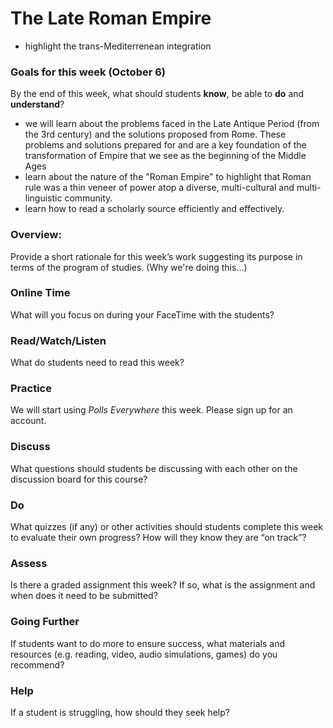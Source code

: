 # The Late Roman Empire

* highlight the trans-Mediterrenean integration

### Goals for this week \(October 6\)

By the end of this week, what should students **know**, be able to **do** and **understand**?

* we will learn about the problems faced in the Late Antique Period \(from the 3rd century\) and the solutions proposed from Rome. These problems and solutions prepared for and are a key foundation of the transformation of Empire that we see as the beginning of the Middle Ages
* learn about the nature of the "Roman Empire" to highlight that Roman rule was a thin veneer of power atop a diverse, multi-cultural and multi-linguistic community. 
* learn how to read a scholarly source efficiently and effectively. 

### Overview:

Provide a short rationale for this week’s work suggesting its purpose in terms of the program of studies. \(Why we're doing this...\)

### **Online Time**

What will you focus on during your FaceTime with the students?

### Read/Watch/Listen

What do students need to read this week?

### Practice

We will start using _Polls Everywhere_ this week. Please sign up for an account. 

### **Discuss**

What questions should students be discussing with each other on the discussion board for this course?

### **Do**

What quizzes \(if any\) or other activities should students complete this week to evaluate their own progress? How will they know they are “on track”?

### **Assess** 

Is there a graded assignment this week? If so, what is the assignment and when does it need to be submitted?

### Going Further

If students want to do more to ensure success, what materials and resources \(e.g. reading, video, audio simulations, games\) do you recommend?

### **Help**

 If a student is struggling, how should they seek help?



